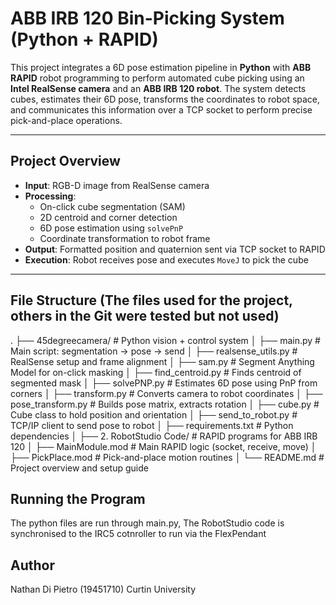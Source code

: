 # ABB IRB 120 Bin-Picking System (Python + RAPID)

This project integrates a 6D pose estimation pipeline in **Python** with **ABB RAPID** robot programming to perform automated 
cube picking using an **Intel RealSense camera** and an **ABB IRB 120 robot**. The system detects cubes, estimates their 6D pose,
transforms the coordinates to robot space, and communicates this information over a TCP socket to perform precise pick-and-place operations.

---

## Project Overview

- **Input**: RGB-D image from RealSense camera
- **Processing**:
  - On-click cube segmentation (SAM)
  - 2D centroid and corner detection
  - 6D pose estimation using `solvePnP`
  - Coordinate transformation to robot frame
- **Output**: Formatted position and quaternion sent via TCP socket to RAPID
- **Execution**: Robot receives pose and executes `MoveJ` to pick the cube

---
## File Structure (The files used for the project, others in the Git were tested but not used)

.
├── 45degreecamera/                        # Python vision + control system
│   ├── main.py                            # Main script: segmentation → pose → send
│   ├── realsense_utils.py                 # RealSense setup and frame alignment
│   ├── sam.py                             # Segment Anything Model for on-click masking
│   ├── find_centroid.py                   # Finds centroid of segmented mask
│   ├── solvePNP.py                        # Estimates 6D pose using PnP from corners
│   ├── transform.py                       # Converts camera to robot coordinates
│   ├── pose_transform.py                  # Builds pose matrix, extracts rotation
│   ├── cube.py                            # Cube class to hold position and orientation
│   ├── send_to_robot.py                   # TCP/IP client to send pose to robot
│   ├── requirements.txt                   # Python dependencies
│
├── 2. RobotStudio Code/                   # RAPID programs for ABB IRB 120
│   ├── MainModule.mod                     # Main RAPID logic (socket, receive, move)
│   ├── PickPlace.mod                      # Pick-and-place motion routines
│
└── README.md                              # Project overview and setup guide

## Running the Program
The python files are run through main.py, The RobotStudio code is synchronised to the IRC5 cotnroller to run 
via the FlexPendant

## Author
Nathan Di Pietro (19451710) Curtin University




